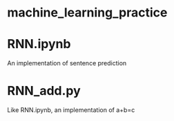 # machine_learning_practice

# RNN.ipynb

An implementation of sentence prediction



# RNN_add.py

Like RNN.ipynb, an implementation of a+b=c
